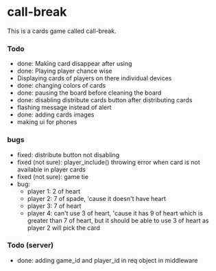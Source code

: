 # call-break
This is a cards game called call-break.

### Todo
* done: Making card disappear after using
* done: Playing player chance wise
* Displaying cards of players on there individual devices
* done: changing colors of cards
* done: pausing the board before cleaning the board
* done: disabling distribute cards button after distributing cards
* flashing message instead of alert
* done: adding cards images
* making ui for phones

### bugs
* fixed: distribute button not disabling
* fixed (not sure): player_include() throwing error when card is not available in player cards
* fixed (not sure): game tie
* bug:
    * player 1: 2 of heart
    * player 2: 7 of spade, 'cause it doesn't have heart
    * player 3: 7 of heart
    * player 4: can't use 3 of heart, 'cause it has 9 of heart which is greater than 7 of heart, but it should be able to use 3 of heart as player 2 will pick the card

### Todo (server)
* done: adding game_id and player_id in req object in middleware
